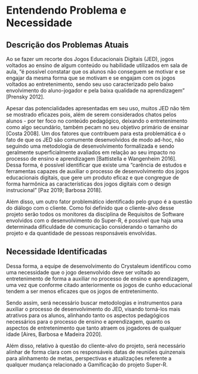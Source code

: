 # Entendendo Problema e Necessidade

## Descrição dos Problemas Atuais

Ao se fazer um recorte dos Jogos Educacionais Digitais (JED), jogos voltados ao ensino de algum conteúdo ou habilidade utilizados em sala de aula, “é possível constatar que os alunos não conseguem se motivar e se engajar da mesma forma que se motivam e se engajam com os jogos voltados ao entretenimento, sendo seu uso caracterizado pelo baixo envolvimento do aluno-jogador e pela baixa qualidade na aprendizagem” [Prensky 2012].

Apesar das potencialidades apresentadas em seu uso, muitos JED não têm se mostrado eficazes pois, além de serem considerados chatos pelos alunos - por ter foco no conteúdo pedagógico, deixando o entretenimento como algo secundário, também pecam no seu objetivo primário de ensinar [Costa 2008]. Um dos fatores que contribuem para esta problemática é o fato de que os JED são comumente desenvolvidos de modo ad-hoc, não seguindo uma metodologia de desenvolvimento formalizada e sendo geralmente superficialmente avaliados em relação ao seu impacto no processo de ensino e aprendizagem [Battistella e Wangenheim 2016]. Dessa forma, é possível identificar que existe uma “carência de estudos e ferramentas capazes de auxiliar o processo de desenvolvimento dos jogos educacionais digitais, que gere um produto eficaz e que congregue de forma harmônica as características dos jogos digitais com o design instrucional” [Paz 2019; Barbosa 2018].

Além disso, um outro fator problemático identificado pelo grupo é a questão do diálogo com o cliente. Como foi definido que o cliente-alvo desse projeto serão todos os monitores da disciplina de Requisitos de Software envolvidos com o desenvolvimento do Super-R, é possível que haja uma determinada dificuldade de comunicação considerando o tamanho do projeto e da quantidade de pessoas responsáveis envolvidas.

## Necessidade Identificadas

Dessa forma, a equipe de desenvolvimento do Crystaleum identificou como uma necessidade que o jogo desenvolvido deve ser voltado ao entretenimento de forma a auxiliar no processo de ensino e aprendizagem, uma vez que conforme citado anteriormente os jogos de cunho educacional tendem a ser menos eficazes que os jogos de entretenimento.

Sendo assim, será necessário buscar metodologias e instrumentos para auxiliar o processo de desenvolvimento do JED, visando torná-los mais atrativos para os alunos, alinhando tanto os aspectos pedagógicos necessários para o processo de ensino e aprendizagem, quanto os aspectos de entretenimento que tanto atraem os jogadores de qualquer idade [Aires, Barbosa e Madeira 2020].

Além disso, relativo à questão do cliente-alvo do projeto, será necessário alinhar de forma clara com os responsáveis datas de reuniões quinzenais para alinhamento de metas, perspectivas e atualizações referente a qualquer mudança relacionado a Gamificação do projeto Super-R.
